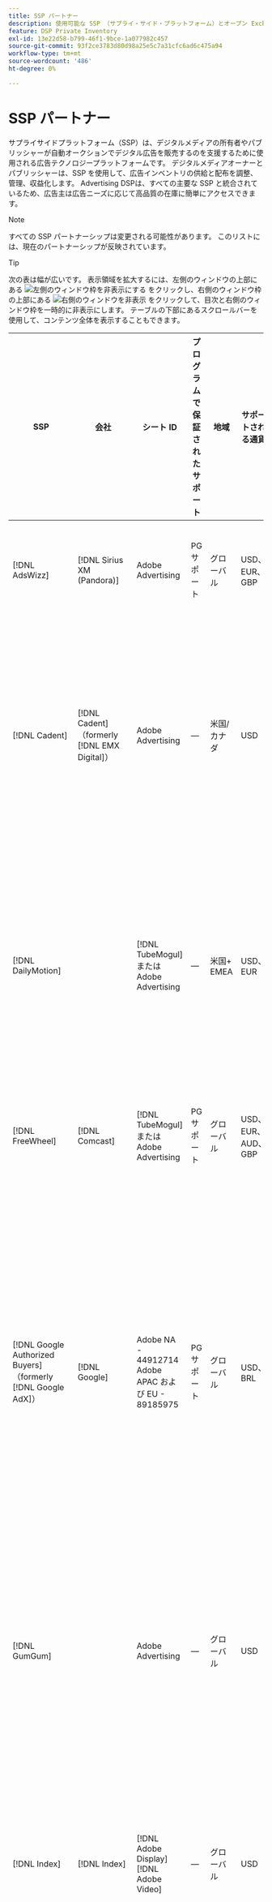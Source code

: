 ```yaml
---
title: SSP パートナー
description: 使用可能な SSP （サプライ・サイド・プラットフォーム）とオープン Exchange パートナーのリストを参照してください。
feature: DSP Private Inventory
exl-id: 13e22d58-b799-46f1-9bce-1a077982c457
source-git-commit: 93f2ce3783d80d98a25e5c7a31cfc6ad6c475a94
workflow-type: tm+mt
source-wordcount: '486'
ht-degree: 0%

---
```


# SSP パートナー

サプライサイドプラットフォーム（SSP）は、デジタルメディアの所有者やパブリッシャーが自動オークションでデジタル広告を販売するのを支援するために使用される広告テクノロジープラットフォームです。 デジタルメディアオーナーとパブリッシャーは、SSP を使用して、広告インベントリの供給と配布を調整、管理、収益化します。 Advertising DSPは、すべての主要な SSP と統合されているため、広告主は広告ニーズに応じて高品質の在庫に簡単にアクセスできます。

>[!NOTE]
>
>すべての SSP パートナーシップは変更される可能性があります。 このリストには、現在のパートナーシップが反映されています。

>[!TIP]
>
>次の表は幅が広いです。 表示領域を拡大するには、左側のウィンドウの上部にある ![ 左側のウィンドウ枠を非表示にする ](/help/dsp/assets/hide-left-pane.png " 左側のウィンドウ枠を非表示にする ") をクリックし、右側のウィンドウ枠の上部にある ![右側のウィンドウを非表示](/help/dsp/assets/hide-right-pane.png "右側のウィンドウを非表示") をクリックして、目次と右側のウィンドウ枠を一時的に非表示にします。 テーブルの下部にあるスクロールバーを使用して、コンテンツ全体を表示することもできます。

| SSP | 会社 | シート ID | プログラムで保証されたサポート | 地域 | サポートされる通貨 | サポートされているインベントリ |
| --- | --- | --- | --- | --- | --- | --- |
| [!DNL AdsWizz] | [!DNL Sirius XM (Pandora)] | Adobe Advertising | PG サポート | グローバル | USD、EUR、GBP | オーディオデスクトップとモバイル |
| [!DNL Cadent] | [!DNL Cadent] （formerly [!DNL EMX Digital]） | Adobe Advertising | — | 米国/カナダ | USD | デスクトップおよびモバイルの表示 <br><br> ビデオデスクトップ、モバイルおよび CTV |
| [!DNL DailyMotion] |  | [!DNL TubeMogul] またはAdobe Advertising | — | 米国+ EMEA | USD、EUR | デスクトップおよびモバイルの表示 <br><br> ビデオデスクトップ、モバイルおよび CTV |
| [!DNL FreeWheel] | [!DNL Comcast] | [!DNL TubeMogul] またはAdobe Advertising | PG サポート | グローバル | USD、EUR、AUD、GBP | ビデオデスクトップ、モバイル、CTV |
| [!DNL Google Authorized Buyers] （formerly [!DNL Google AdX]） | [!DNL Google] | Adobe NA - 44912714<br>Adobe APAC および EU - 89185975 | PG サポート | グローバル | USD、BRL | オーディオデスクトップおよびモバイル <br><br> ディスプレイデスクトップおよびモバイル <br><br> ビデオデスクトップ、モバイル、CTV |
| [!DNL GumGum] |  | Adobe Advertising | — | グローバル | USD | デスクトップとモバイルの表示 <br><br> ビデオのデスクトップとモバイル |
| [!DNL Index] | [!DNL Index] | [!DNL Adobe Display]<br>[!DNL Adobe Video] | — | グローバル | USD | デスクトップおよびモバイルの表示 <br><br> ビデオデスクトップ、モバイルおよび CTV |
| [!DNL Magnite DV+] | [!DNL Magnite] （formerly [!DNL Rubicon]） | [!DNL TubeMogul] またはAdobe Advertising | PG サポート | グローバル | USD | オーディオデスクトップおよびモバイル <br><br> ディスプレイデスクトップおよびモバイル <br><br> ビデオデスクトップ、モバイル、CTV |
| [!DNL Magnite SpringServe (formerly Magnite Streaming)] | [!DNL Magnite] （旧称 [!DNL Telaria] および [!DNL Tremor]） | [!DNL TubeMogul] またはAdobe Advertising | PG サポート | グローバル | AUD、USD | ビデオデスクトップ、モバイル、CTV |
| [!DNL Microsoft Monetize] | [!DNL Microsoft] （formerly [!DNL Xandr], [!DNL AppNexus]） | ビデオシート ID: 9094<br> ディスプレイシート ID: 3939 | — | グローバル | USD | デスクトップおよびモバイルの表示 <br><br> ビデオデスクトップ、モバイルおよび CTV |
| [!DNL Nexxen] | [!DNL Nexxen] （formerly [!DNL Unruly]） | Adobe Advertising | — | 米国+ EMEA | USD | デスクトップおよびモバイルの表示 <br><br> ビデオデスクトップ、モバイルおよび CTV |
| [!DNL OpenX] | [!DNL OpenX] | [!DNL TubeMogul] またはAdobe Advertising | PG サポート | グローバル | USD | デスクトップおよびモバイルの表示 <br><br> ビデオデスクトップ、モバイルおよび CTV |
| [!DNL PubMatic] | [!DNL Pubmatic] | [!DNL TubeMogul] またはAdobe Advertising | — | グローバル | USD | デスクトップおよびモバイルの表示 <br><br> ビデオデスクトップ、モバイルおよび CTV |
| [!DNL ShareThrough] |  | [!DNL TubeMogul] またはAdobe Advertising | — | グローバル | USD | ディスプレイのデスクトップとモバイル <br><br> ネイティブなディスプレイ <br><br> ビデオデスクトップ、モバイル、CTV |
| [!DNL SmartClip] |  | Adobe Advertising | — | EMEA | すべての通貨 | デスクトップおよびモバイルの表示 <br><br> ビデオデスクトップ、モバイルおよび CTV |
| [!DNL Taboola] |  | Adobe Advertising | — | 米国/カナダ | USD | ビデオデスクトップとモバイル |
| [!DNL Teads] |  | [!DNL TubeMogul] またはAdobe Advertising | — | アウトストリームビデオ = グローバル <br> ディスプレイ = NA + EMEA | USD | デスクトップとモバイルの表示 <br><br> ビデオのデスクトップとモバイル |
| [!DNL TripleLift] |  | [!DNL TubeMogul] またはAdobe Advertising | — | グローバル | USD | ネイティブディスプレイ |
| [!DNL TripleLift Display & Outstream] |  | [!DNL TubeMogul] またはAdobe Advertising | — | グローバル | USD | デスクトップおよびモバイルの表示 <br><br> ビデオデスクトップ、モバイルおよび CTV |
| [!DNL Triton] |  | Adobe Advertising | PG サポート | グローバル | USD | オーディオデスクトップとモバイル |
| [!DNL Yahoo] |  | [!DNL TubeMogul] またはAdobe Advertising | — | グローバル | USD | デスクトップおよびモバイルの表示 <br><br> ビデオデスクトップ、モバイルおよび CTV |

>[!MORELIKETHIS]
>
>* [ インベントリ機能の概要 ](inventory-overview.md)

